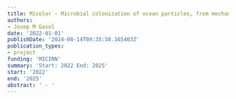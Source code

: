```yaml
---
title: Micolor - Microbial colonization of ocean particles, from mechanistic understanding to global patterns
authors:
- Josep M Gasol
date: '2022-01-01'
publishDate: '2024-08-14T09:35:58.165403Z'
publication_types:
- project
funding: 'MICINN'
summary: 'Start: 2022 End: 2025'
start: '2022'
end: '2025'
abstract: ' - '
---
```

